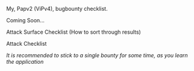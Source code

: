 My, Papv2 (ViPv4), bugbounty checklist.

Coming Soon...

Attack Surface Checklist (How to sort through results)

Attack Checklist

*It is recommended to stick to a single bounty for some time, as you learn the application*